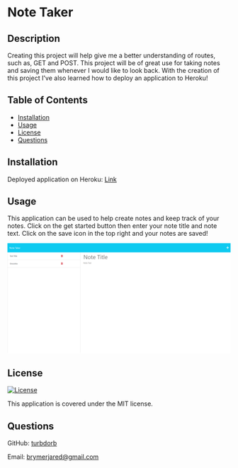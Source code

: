 # Note Taker

## Description
Creating this project will help give me a better understanding of routes, such as, GET and POST. This project will be of great use for taking notes and saving them whenever I would like to look back. With the creation of this project I've also learned how to deploy an application to Heroku!

## Table of Contents
- [Installation](#installation)
- [Usage](#usage)
- [License](#license)
- [Questions](#questions)

## Installation
Deployed application on Heroku: [Link](https://pacific-citadel-19428-fa1222745f41.herokuapp.com/)

## Usage
This application can be used to help create notes and keep track of your notes. Click on the get started button then enter your note title and note text. Click on the save icon in the top right and your notes are saved!

![Screenshot](./assets/note-taker-img.png)

## License
[![License](https://img.shields.io/badge/license-MIT-blue.svg)](https://opensource.org/licenses/MIT)

This application is covered under the MIT license.

## Questions
GitHub: [turbdorb](https://github.com/turbdorb)

Email: <brymerjared@gmail.com>
